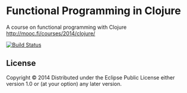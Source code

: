 # Functional Programming in Clojure
A course on functional programming with Clojure http://mooc.fi/courses/2014/clojure/

[![Build Status](https://travis-ci.org/ypandit/MOOC-Func-Clojure.svg?branch=master)](https://travis-ci.org/ypandit/MOOC-Func-Clojure)



## License

Copyright © 2014
Distributed under the Eclipse Public License either version 1.0 or (at your option) any later version.

